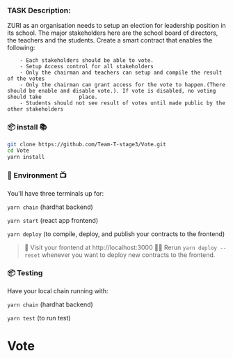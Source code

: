 
### TASK Description:
ZURI as an organisation needs to setup an election for leadership position in its school. The major stakeholders here are the school board of directors, the teachers and the students. Create a smart contract that enables the following:

        - Each stakeholders should be able to vote.
        - Setup Access control for all stakeholders
        - Only the chairman and teachers can setup and compile the result of the votes
        - Only the chairman can grant access for the vote to happen.(There should be enable and disable vote.). If vote is disabled, no voting should take            place.
        - Students should not see result of votes until made public by the other stakeholders




###  📦 install 📚

```bash
git clone https://github.com/Team-T-stage3/Vote.git
cd Vote
yarn install
```

###  🔭 Environment 📺

You'll have three terminals up for:

`yarn chain` (hardhat backend)

`yarn start` (react app frontend)

`yarn deploy` (to compile, deploy, and publish your contracts to the frontend)

> 👀 Visit your frontend at http://localhost:3000
> 👩‍💻 Rerun `yarn deploy --reset` whenever you want to deploy new contracts to the frontend.


###  📦 Testing 

Have your local chain running with:

`yarn chain` (hardhat backend)

`yarn test` (to run test)
# Vote

